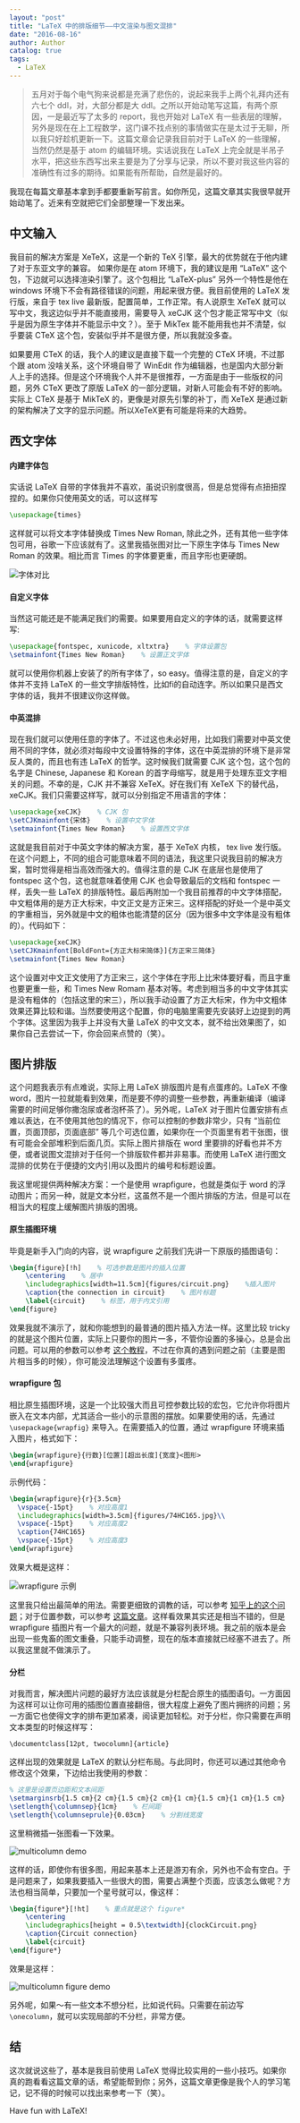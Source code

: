 ```yaml
---
layout: "post"
title: "LaTeX 中的排版细节——中文渲染与图文混排"
date: "2016-08-16"
author: Author
catalog: true
tags:
  - LaTeX
---
```


> 五月对于每个电气狗来说都是充满了悲伤的，说起来我手上两个礼拜内还有六七个 ddl，对，大部分都是大 ddl。之所以开始动笔写这篇，有两个原因，一是最近写了太多的 report，我也开始对 LaTeX 有一些表层的理解，另外是现在在上工程数学，这门课不找点别的事情做实在是太过于无聊，所以我只好趁机更新一下。这篇文章会记录我目前对于 LaTeX 的一些理解，当然仍然是基于 atom 的编辑环境。实话说我在 LaTeX 上完全就是半吊子水平，把这些东西写出来主要是为了分享与记录，所以不要对我这些内容的准确性有过多的期待。如果能有所帮助，自然是最好的。

我现在每篇文章基本拿到手都要重新写前言。如你所见，这篇文章其实我很早就开始动笔了。近来有空就把它们全部整理一下发出来。

## 中文输入

我目前的解决方案是 XeTeX，这是一个新的 TeX 引擎，最大的优势就在于他内建了对于东亚文字的兼容。 如果你是在 atom 环境下，我的建议是用 “LaTeX” 这个包，下边就可以选择渲染引擎了。这个包相比 “LaTeX-plus” 另外一个特性是他在 windows 环境下不会有路径错误的问题，用起来很方便。我目前使用的 LaTeX 发行版，来自于 tex live 最新版，配置简单，工作正常。有人说原生 XeTeX 就可以写中文，我这边似乎并不能直接用，需要导入 xeCJK 这个包才能正常写中文（似乎是因为原生字体并不能显示中文？）。至于 MikTex 能不能用我也并不清楚，似乎要装 CTeX 这个包，安装似乎并不是很方便，所以我就没多查。

如果要用 CTeX 的话，我个人的建议是直接下载一个完整的 CTeX 环境，不过那个跟 atom 没啥关系，这个环境自带了 WinEdit 作为编辑器，也是国内大部分新人上手的选择。但是这个环境我个人并不是很推荐，一方面是由于一些版权的问题，另外 CTeX 更改了原版 LaTeX 的一部分逻辑，对新人可能会有不好的影响。实际上 CTeX 是基于 MikTeX 的，更像是对原先引擎的补丁，而 XeTeX 是通过新的架构解决了文字的显示问题。所以XeTeX更有可能是将来的大趋势。

## 西文字体

#### 内建字体包

实话说 LaTeX 自带的字体我并不喜欢，虽说识别度很高，但是总觉得有点扭扭捏捏的。如果你只使用英文的话，可以这样写

```LaTeX
\usepackage{times}
```

 这样就可以将文本字体替换成 Times New Roman, 除此之外，还有其他一些字体包可用，谷歌一下应该就有了。这里我插张图对比一下原生字体与 Times New Roman 的效果。相比而言 Times 的字体要更重，而且字形也更硬朗。

![字体对比][1]

#### 自定义字体

当然这可能还是不能满足我们的需要。如果要用自定义的字体的话，就需要这样写:

```LaTeX
\usepackage{fontspec, xunicode, xltxtra}    % 字体设置包
\setmainfont{Times New Roman}    % 设置正文字体
```

就可以使用你机器上安装了的所有字体了，so easy。值得注意的是，自定义的字体并不支持 LaTeX 的一些文字排版特性，比如fi的自动连字。所以如果只是西文字体的话，我并不很建议你这样做。

#### 中英混排

现在我们就可以使用任意的字体了。不过这也未必好用，比如我们需要对中英文使用不同的字体，就必须对每段中文设置特殊的字体，这在中英混排的环境下是非常反人类的，而且也有违 LaTeX 的哲学。这时候我们就需要 CJK 这个包，这个包的名字是 Chinese, Japanese 和 Korean 的首字母缩写，就是用于处理东亚文字相关的问题。不幸的是，CJK 并不兼容 XeTeX。好在我们有 XeTeX 下的替代品，xeCJK。我们只需要这样写，就可以分别指定不用语言的字体：

```LaTeX
\usepackage{xeCJK}    % CJK 包
\setCJKmainfont{宋体}    % 设置中文字体
\setmainfont{Times New Roman}    % 设置西文字体
```

这就是我目前对于中英文字体的解决方案，基于 XeTeX 内核， tex live 发行版。在这个问题上，不同的组合可能意味着不同的语法，我这里只说我目前的解决方案，暂时觉得是相当高效而强大的。值得注意的是 CJK 在底层也是使用了 fontspec 这个包，这也就意味着使用 CJK 也会导致最后的文档和 fontspec 一样，丢失一些 LaTeX 的排版特性。最后再附加一个我目前推荐的中文字体搭配，中文粗体用的是方正大标宋，中文正文是方正宋三。这样搭配的好处一个是中英文的字重相当，另外就是中文的粗体也能清楚的区分（因为很多中文字体是没有粗体的）。代码如下：

```LaTeX
\usepackage{xeCJK}
\setCJKmainfont[BoldFont={方正大标宋简体}]{方正宋三简体}
\setmainfont{Times New Roman}
```

这个设置对中文正文使用了方正宋三，这个字体在字形上比宋体要好看，而且字重也要更重一些，和 Times New Romam 基本对等。考虑到相当多的中文字体其实是没有粗体的（包括这里的宋三），所以我手动设置了方正大标宋，作为中文粗体效果还算比较和谐。当然要使用这个配置，你的电脑里需要先安装好上边提到的两个字体。这里因为我手上并没有大量 LaTeX 的中文文本，就不给出效果图了，如果你自己去尝试一下，你会回来点赞的（笑）。

## 图片排版

这个问题我表示有点难说，实际上用 LaTeX 排版图片是有点蛋疼的。LaTeX 不像 word，图片一拉就能看到效果，而是要不停的调整一些参数，再重新编译（编译需要的时间足够你撒泡尿或者泡杯茶了）。另外呢，LaTeX 对于图片位置安排有点难以表达，在不使用其他包的情况下，你可以控制的参数非常少，只有 “当前位置，页面顶部，页面底部” 等几个可选位置，如果你在一个页面里有若干张图，很有可能会全部堆积到后面几页。实际上图片排版在 word 里要排的好看也并不方便，或者说图文混排对于任何一个排版软件都并非易事。而使用 LaTeX 进行图文混排的优势在于便捷的文内引用以及图片的编号和标题设置。

我这里呢提供两种解决方案：一个是使用 wrapfigure，也就是类似于 word 的浮动图片；而另一种，就是文本分栏，这虽然不是一个图片排版的方法，但是可以在相当大的程度上缓解图片排版的困境。

#### 原生插图环境

毕竟是新手入门向的内容，说 wrapfigure 之前我们先讲一下原版的插图语句：

```LaTeX
\begin{figure}[!h]    % 可选参数是图片的插入位置
    \centering    % 居中
    \includegraphics[width=11.5cm]{figures/circuit.png}    %插入图片
    \caption{the connection in circuit}    % 图片标题
	\label{circuit}    % 标签，用于内文引用
\end{figure}
```

效果我就不演示了，就和你能想到的最普通的图片插入方法一样。这里比较 tricky 的就是这个图片位置，实际上只要你的图片一多，不管你设置的多操心，总是会出问题。可以用的参数可以参考 [这个教程][7]，不过在你真的遇到问题之前（主要是图片相当多的时候），你可能没法理解这个设置有多蛋疼。

#### wrapfigure 包

相比原生插图环境，这是一个比较强大而且可控参数比较的宏包，它允许你将图片嵌入在文本内部，尤其适合一些小的示意图的摆放。如果要使用的话，先通过 `\usepackage{wrapfig}` 来导入。在需要插入的位置，通过 wrapfigure 环境来插入图片，格式如下：

```LaTeX
\begin{wrapfigure}{行数}[位置][超出长度]{宽度}<图形>
\end{wrapfigure}
```

示例代码：

```LaTeX
\begin{wrapfigure}{r}{3.5cm}
  \vspace{-15pt}    % 对应高度1
  \includegraphics[width=3.5cm]{figures/74HC165.jpg}\\
  \vspace{-15pt}    % 对应高度2
  \caption{74HC165}
  \vspace{-15pt}    % 对应高度3
\end{wrapfigure}
```

效果大概是这样：

![wrapfigure 示例][4]

这里我只给出最简单的用法。需要更细致的调教的话，可以参考 [知乎上的这个问题][2]；对于位置参数，可以参考 [这篇文章][3]。这样看效果其实还是相当不错的，但是 wrapfigure 插图片有一个最大的问题，就是不兼容列表环境。我之前的版本是会出现一些鬼畜的图文重叠，只能手动调整，现在的版本直接就已经塞不进去了。所以我这里就不做演示了。

#### 分栏

对我而言，解决图片问题的最好方法应该就是分栏配合原生的插图语句。一方面因为这样可以让你可用的插图位置直接翻倍，很大程度上避免了图片拥挤的问题；另一方面它也使得文字的排布更加紧凑，阅读更加轻松。对于分栏，你只需要在声明文本类型的时候这样写：

```
\documentclass[12pt, twocolumn]{article}
```

这样出现的效果就是 LaTeX 的默认分栏布局。与此同时，你还可以通过其他命令修改这个效果，下边给出我使用的参数：

```LaTeX
% 这里是设置页边距和文本间距
\setmarginsrb{1.5 cm}{2 cm}{1.5 cm}{2 cm}{1 cm}{1.5 cm}{1 cm}{1.5 cm}
\setlength{\columnsep}{1cm}    % 栏间距
\setlength{\columnseprule}{0.03cm}    % 分割线宽度
```

这里稍微插一张图看一下效果。

![multicolumn demo][5]

这样的话，即使你有很多图，用起来基本上还是游刃有余，另外也不会有空白。于是问题来了，如果我要插入一些很大的图，需要占满整个页面，应该怎么做呢？方法也相当简单，只要加一个星号就可以，像这样：

```LaTeX
\begin{figure*}[!ht]    % 重点就是这个 figure*
    \centering
    \includegraphics[height = 0.5\textwidth]{clockCircuit.png}
    \caption{Circuit connection}
    \label{circuit}
\end{figure*}
```

效果是这样：

![multicolumn figure demo][6]

另外呢，如果～有一些文本不想分栏，比如说代码。只需要在前边写`\onecolumn`，就可以实现局部的不分栏，非常方便。

## 结

这次就说这些了，基本是我目前使用 LaTeX 觉得比较实用的一些小技巧。如果你真的跑看看这篇文章的话，希望能帮到你；另外，这篇文章更像是我个人的学习笔记，记不得的时候可以找出来参考一下（笑）。

Have fun with LaTeX!


[1]: /img/posts/about-layout-in-latex.markdown_1.png
[2]: https://www.zhihu.com/question/26837705
[3]: http://blog.sina.com.cn/s/blog_54e805300100ky4o.html
[4]: /img/posts/about-layout-in-latex.markdown_2.png
[5]: /img/posts/about-layout-in-latex.markdown_3.png
[6]: /img/posts/about-layout-in-latex.markdown_4.png
[7]: http://www.ctex.org/documents/latex/graphics/node64.html
